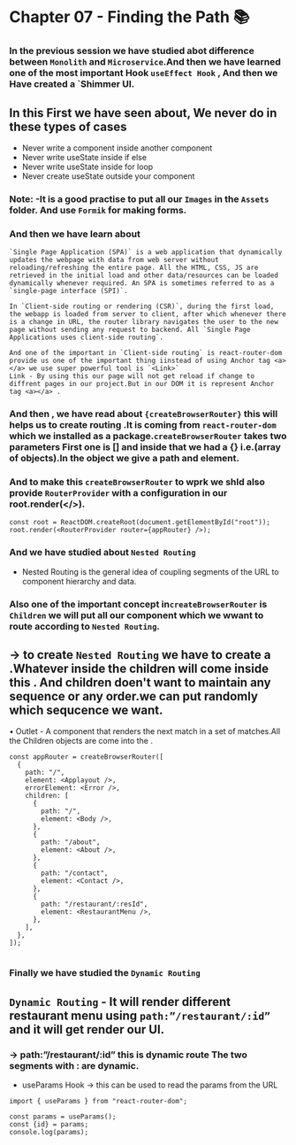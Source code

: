 # Chapter 07 - Finding the Path 📚

### In the previous session we have studied abot difference between `Monolith` and `Microservice`.And then we have learned one of the most important Hook `useEffect Hook` , And then we Have created a `Shimmer UI.

## In this First we have seen about, We never do in these types of cases

- Never write a component inside another component
- Never write useState inside if else
- Never write useState inside for loop
- Never create useState outside your component

### Note: -It is a good practise to put all our `Images` in the `Assets` folder. And use `Formik` for making forms.
### And then we have learn about 
```
`Single Page Application (SPA)` is a web application that dynamically updates the webpage with data from web server without reloading/refreshing the entire page. All the HTML, CSS, JS are retrieved in the initial load and other data/resources can be loaded dynamically whenever required. An SPA is sometimes referred to as a `single-page interface (SPI)`.

In `Client-side routing or rendering (CSR)`, during the first load, the webapp is loaded from server to client, after which whenever there is a change in URL, the router library navigates the user to the new page without sending any request to backend. All `Single Page Applications uses client-side routing`. 

And one of the important in `Client-side routing` is react-router-dom provide us one of the important thing iinstead of using Anchor tag <a></a> we use super powerful tool is `<Link>` 
Link - By using this our page will not get reload if change to diffrent pages in our project.But in our DOM it is represent Anchor tag <a></a> .
```
### And then , we have read about `{createBrowserRouter}` this will helps us to create routing .It is coming from `react-router-dom` which we installed as a package.`createBrowserRouter` takes two parameters First one is [] and inside that we had a {} i.e.(array of objects).In the object we give a path and element.

### And to make this `createBrowserRouter` to wprk we shld also provide `RouterProvider` with a configuration in our root.render(</>).

```
const root = ReactDOM.createRoot(document.getElementById("root"));
root.render(<RouterProvider router={appRouter} />);

```
        
### And we have studied about `Nested Routing`
- Nested Routing is the general idea of coupling segments of the URL to component hierarchy and data.
### Also one of the important concept in`createBrowserRouter` is `Children` we will put all our component which we wwant to route according to `Nested Routing`.
## → to create `Nested Routing` we have to create a <Outlet /> .Whatever inside the children will come inside this <Outlet /> . And children doen't want to maintain any sequence or any order.we can put randomly which sequcence we want.

• Outlet - A component that renders the next match in a set of matches.All the Children objects are come into the <Outlet />.

```
const appRouter = createBrowserRouter([
  {
    path: "/",
    element: <Applayout />,
    errorElement: <Error />,
    children: [
      {
        path: "/",
        element: <Body />,
      },
      {
        path: "/about",
        element: <About />,
      },
      {
        path: "/contact",
        element: <Contact />,
      },
      {
        path: "/restaurant/:resId",
        element: <RestaurantMenu />,
      },
    ],
  },
]);


```

### Finally we have studied the `Dynamic Routing`
## `Dynamic Routing` - It will render different restaurant menu using `path:”/restaurant/:id”` and it will get render our UI. 

### → path:”/restaurant/:id” this is dynamic route  The two segments with : are dynamic.

- useParams Hook → this can be used to read the params from the URL
```
import { useParams } from "react-router-dom";

const params = useParams();
const {id} = params;
console.log(params);

```

